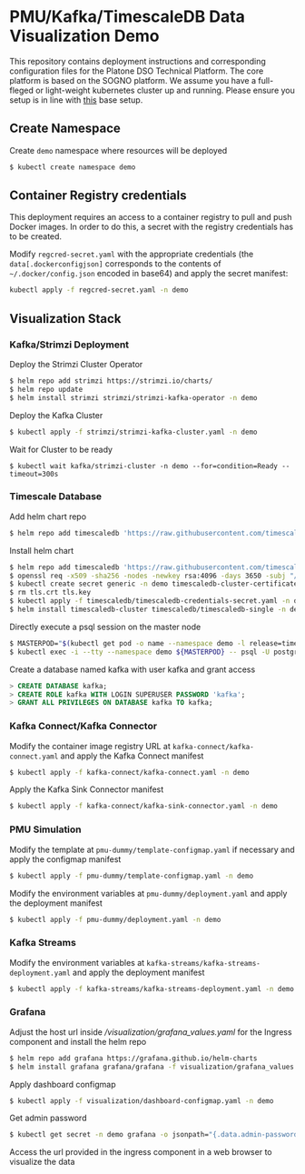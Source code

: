 # PMU/Kafka/TimescaleDB Data Visualization Demo

This repository contains deployment instructions and corresponding configuration files for the Platone DSO Technical Platform.
The core platform is based on the SOGNO platform.
We assume you have a full-fleged or light-weight kubernetes cluster up and running. 
Please ensure you setup is in line with [this](https://sogno-platform.github.io/docs/getting-started/single-node/) base setup.

## Create Namespace
Create `demo` namespace where resources will be deployed
```bash
$ kubectl create namespace demo
```

## Container Registry credentials

This deployment requires an access to a container registry to pull and push Docker images. In order to do this, a secret with the registry credentials has to be created.

Modify `regcred-secret.yaml` with the appropriate credentials (the `data[.dockerconfigjson]` corresponds to the contents of `~/.docker/config.json` encoded in base64) and apply the secret manifest:
```bash
kubectl apply -f regcred-secret.yaml -n demo
```

## Visualization Stack

### Kafka/Strimzi Deployment

Deploy the Strimzi Cluster Operator
```bash
$ helm repo add strimzi https://strimzi.io/charts/
$ helm repo update
$ helm install strimzi strimzi/strimzi-kafka-operator -n demo
```

Deploy the Kafka Cluster
```bash
$ kubectl apply -f strimzi/strimzi-kafka-cluster.yaml -n demo
```

Wait for Cluster to be ready
```
$ kubectl wait kafka/strimzi-cluster -n demo --for=condition=Ready --timeout=300s
```

### Timescale Database

Add helm chart repo
```bash
$ helm repo add timescaledb 'https://raw.githubusercontent.com/timescale/timescaledb-kubernetes/master/charts/repo/'
```

Install helm chart
```bash
$ helm repo add timescaledb 'https://raw.githubusercontent.com/timescale/timescaledb-kubernetes/master/charts/repo/'
$ openssl req -x509 -sha256 -nodes -newkey rsa:4096 -days 3650 -subj "/CN=*.timescaledb.svc.cluster.local" -keyout tls.key -out tls.crt
$ kubectl create secret generic -n demo timescaledb-cluster-certificate --from-file=tls.crt=tls.crt --from-file=tls.key=tls.key
$ rm tls.crt tls.key
$ kubectl apply -f timescaledb/timescaledb-credentials-secret.yaml -n demo
$ helm install timescaledb-cluster timescaledb/timescaledb-single -n demo -f timescaledb-values.yaml
```

Directly execute a psql session on the master node
```bash
$ MASTERPOD="$(kubectl get pod -o name --namespace demo -l release=timescaledb-cluster)" 
$ kubectl exec -i --tty --namespace demo ${MASTERPOD} -- psql -U postgres
```

Create a database named kafka with user kafka and grant access
```sql
> CREATE DATABASE kafka;
> CREATE ROLE kafka WITH LOGIN SUPERUSER PASSWORD 'kafka';
> GRANT ALL PRIVILEGES ON DATABASE kafka TO kafka;
```

### Kafka Connect/Kafka Connector

Modify the container image registry URL at `kafka-connect/kafka-connect.yaml` and apply the Kafka Connect manifest
```bash
$ kubectl apply -f kafka-connect/kafka-connect.yaml -n demo
```

Apply the Kafka Sink Connector manifest
```bash
$ kubectl apply -f kafka-connect/kafka-sink-connector.yaml -n demo
```

### PMU Simulation
Modify the template at `pmu-dummy/template-configmap.yaml` if necessary and apply the configmap manifest
```bash
$ kubectl apply -f pmu-dummy/template-configmap.yaml -n demo
```

Modify the environment variables at `pmu-dummy/deployment.yaml` and apply the deployment manifest
```bash
$ kubectl apply -f pmu-dummy/deployment.yaml -n demo
```

### Kafka Streams

Modify the environment variables at `kafka-streams/kafka-streams-deployment.yaml` and apply the deployment manifest
```bash
$ kubectl apply -f kafka-streams/kafka-streams-deployment.yaml -n demo
```

### Grafana

Adjust the host url inside */visualization/grafana_values.yaml* for the Ingress component and install the helm repo
```bash
$ helm repo add grafana https://grafana.github.io/helm-charts
$ helm install grafana grafana/grafana -f visualization/grafana_values.yaml -n demo
```

Apply dashboard configmap
```bash
$ kubectl apply -f visualization/dashboard-configmap.yaml -n demo
```

Get admin password
```bash
$ kubectl get secret -n demo grafana -o jsonpath="{.data.admin-password}" | base64 --decode ; echo
```

Access the url provided in the ingress component in a web browser to visualize the data